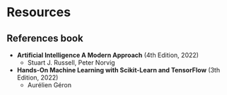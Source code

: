 # Resources

## References book
* **Artificial Intelligence A Modern Approach** (4th Edition, 2022)
    * Stuart J. Russell, Peter Norvig
* **Hands-On Machine Learning with Scikit-Learn and TensorFlow** (3th Edition, 2022)
   * Aurélien Géron

